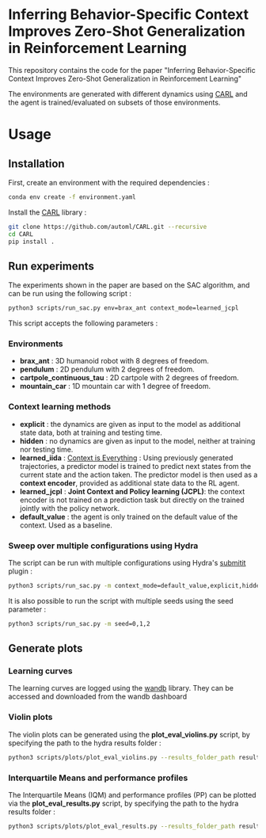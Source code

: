 # Inferring Behavior-Specific Context Improves Zero-Shot Generalization in Reinforcement Learning


This repository contains the code for the paper "Inferring Behavior-Specific Context Improves Zero-Shot Generalization in Reinforcement Learning"

The environments are generated with different dynamics using [CARL](https://github.com/automl/CARL) and the agent is trained/evaluated on subsets of those environments.


<!---
* [ ] [Environment Probing Interaction Policies](https://openreview.net/pdf?id=ryl8-3AcFX) : Similar architecture, but the trajectories are generated by an RL agent whose objective is to actively improve the score of the predictor.
* [ ] **Hypernetworks**: [Dynamics Generalisation in Reinforcement Learning via Adaptive Context-Aware Policies](https://arxiv.org/abs/2310.16686)
-->

# Usage

## Installation

First, create an environment with the required dependencies :

```bash
conda env create -f environment.yaml
```

Install the [CARL](https://github.com/automl/CARL) library : 

```bash
git clone https://github.com/automl/CARL.git --recursive
cd CARL
pip install .
```
## Run experiments

The experiments shown in the paper are based on the SAC algorithm, and can be run using the following script :

```bash
python3 scripts/run_sac.py env=brax_ant context_mode=learned_jcpl
```

This script accepts the following parameters : 
### Environments 



* **brax_ant** : 3D humanoid robot with 8 degrees of freedom.
* **pendulum** : 2D pendulum with 2 degrees of freedom.
* **cartpole_continuous_tau** : 2D cartpole with 2 degrees of freedom.
* **mountain_car** : 1D mountain car with 1 degree of freedom.

### Context learning methods

* **explicit** : the dynamics are given as input to the model as additional state data, both at training and testing time.
* **hidden** : no dynamics are given as input to the model, neither at training nor testing time.
* **learned_iida** : [Context is Everything](https://benevans.zip/iida/) : Using previously generated trajectories, a predictor model is trained to predict next states from the current state and the action taken. The predictor model is then used as a **context encoder**, provided as additional state data to the RL agent.
* **learned_jcpl** :  **Joint Context and Policy learning (JCPL)**: the context encoder is not trained on a prediction task but directly on the trained jointly with the policy network.
* **default_value** : the agent is only trained on the default value of the context. Used as a baseline.

### Sweep over multiple configurations using Hydra

The script can be run with multiple configurations using Hydra's [submitit](https://hydra.cc/docs/plugins/submitit_launcher/) plugin :

```bash
python3 scripts/run_sac.py -m context_mode=default_value,explicit,hidden,learned_iida,learned_jcpl
```

It is also possible to run the script with multiple seeds using the seed parameter :

```bash
python3 scripts/run_sac.py -m seed=0,1,2
```

## Generate plots

### Learning curves
The learning curves are logged using the [wandb](https://wandb.ai/) library. They can be accessed and downloaded from the wandb dashboard

### Violin plots

The violin plots can be generated using the **plot_eval_violins.py** script, by specifying the path to the hydra results folder :

```bash
python3 scripts/plots/plot_eval_violins.py --results_folder_path results/hydra/multirun/2024-04-12/11-31-34
```

### Interquartile Means and performance profiles
The Interquartile Means (IQM) and performance profiles (PP) can be plotted via the **plot_eval_results.py** script, by specifying the path to the hydra results folder :

```bash
python3 scripts/plots/plot_eval_results.py --results_folder_path results/hydra/multirun/2024-04-12/11-31-34
```